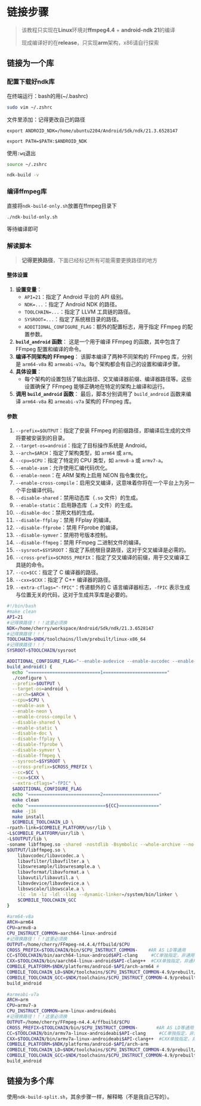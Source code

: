# 链接步骤

>
>
>该教程只实现在**Linux**环境对**ffmpeg4.4** + **android-ndk 21**的编译
>
>现成编译好的在**release**，只实现**arm**架构，x86请自行探索

## 链接为一个库

### 配置下载好ndk库

在终端运行：bash的用(~/.bashrc)

```bash
sudo vim ~/.zshrc
```
文件里添加：记得更改自己的路径
```
export ANDROID_NDK=/home/ubuntu2204/Android/Sdk/ndk/21.3.6528147

export PATH=$PATH:$ANDROID_NDK
```
使用`:wq`退出
```bash
source ~/.zshrc 

ndk-build -v
```



### 编译ffmpeg库

直接将`ndk-build-only.sh`放置在ffmpeg目录下

```bash
./ndk-build-only.sh
```

等待编译即可



### 解读脚本

>
>
>**记得更换路径**，下面已经标记所有可能需要更换路径的地方

#### 整体设置

1. **设置变量**：
   - `API=21`：指定了 Android 平台的 API 级别。
   - `NDK=...`：指定了 Android NDK 的路径。
   - `TOOLCHAIN=...`：指定了 LLVM 工具链的路径。
   - `SYSROOT=...`：指定了系统根目录的路径。
   - `ADDITIONAL_CONFIGURE_FLAG`：额外的配置标志，用于指定 FFmpeg 的配置参数。
2. **`build_android` 函数**： 这是一个用于编译 FFmpeg 的函数，其中包含了 FFmpeg 配置和编译的命令。
3. **编译不同架构的 FFmpeg**： 该脚本编译了两种不同架构的 FFmpeg 库，分别是 `arm64-v8a` 和 `armeabi-v7a`。每个架构都会有自己的设置和编译步骤。
4. **具体设置**：
   - 每个架构的设置包括了输出路径、交叉编译器前缀、编译器路径等。这些设置确保了 FFmpeg 能够正确地在特定的架构上编译和运行。
5. **调用 `build_android` 函数**： 最后，脚本分别调用了 `build_android` 函数来编译 `arm64-v8a` 和 `armeabi-v7a` 架构的 FFmpeg 库。

#### 参数

1. `--prefix=$OUTPUT`：指定了安装 FFmpeg 的前缀路径，即编译后生成的文件将要被安装到的目录。
2. `--target-os=android`：指定了目标操作系统是 Android。
3. `--arch=$ARCH`：指定了架构类型，如 `arm64` 或 `arm`。
4. `--cpu=$CPU`：指定了特定的 CPU 类型，如 `armv8-a` 或 `armv7-a`。
5. `--enable-asm`：允许使用汇编代码优化。
6. `--enable-neon`：在 ARM 架构上启用 NEON 指令集优化。
7. `--enable-cross-compile`：启用交叉编译，这意味着你将在一个平台上为另一个平台编译代码。
8. `--disable-shared`：禁用动态库（`.so` 文件）的生成。
9. `--enable-static`：启用静态库（`.a` 文件）的生成。
10. `--disable-doc`：禁用文档的生成。
11. `--disable-ffplay`：禁用 FFplay 的编译。
12. `--disable-ffprobe`：禁用 FFprobe 的编译。
13. `--disable-symver`：禁用符号版本控制。
14. `--disable-ffmpeg`：禁用 FFmpeg 二进制文件的编译。
15. `--sysroot=$SYSROOT`：指定了系统根目录路径，这对于交叉编译是必需的。
16. `--cross-prefix=$CROSS_PREFIX`：指定了交叉编译的前缀，用于交叉编译工具链的命令。
17. `--cc=$CC`：指定了 C 编译器的路径。
18. `--cxx=$CXX`：指定了 C++ 编译器的路径。
19. `--extra-cflags="-fPIC"`：传递额外的 C 语言编译器标志，`-fPIC` 表示生成与位置无关的代码，这对于生成共享库是必要的。

```bash
#!/bin/bash
#make clean
API=21
#记得换路径！！！这里必须换
NDK=/home/cherry/workspace/Android/Sdk/ndk/21.3.6528147 
#记得换路径！！！
TOOLCHAIN=$NDK/toolchains/llvm/prebuilt/linux-x86_64
#记得换路径！！！
SYSROOT=$TOOLCHAIN/sysroot

ADDITIONAL_CONFIGURE_FLAG="--enable-avdevice --enable-avcodec --enable-avformat --enable-swresample --enable-swscale --enable-postproc --enable-avfilter"
build_android() {
  echo "===========================1========================"
  ./configure \
  --prefix=$OUTPUT \
  --target-os=android \
  --arch=$ARCH \
  --cpu=$CPU \
  --enable-asm \
  --enable-neon \
  --enable-cross-compile \
  --disable-shared \
  --enable-static \
  --disable-doc \
  --disable-ffplay \
  --disable-ffprobe \
  --disable-symver \
  --disable-ffmpeg \
  --sysroot=$SYSROOT \
  --cross-prefix=$CROSS_PREFIX \
  --cc=$CC \
  --cxx=$CXX \
  --extra-cflags="-fPIC" \
  $ADDITIONAL_CONFIGURE_FLAG
  echo "===========================2====================="
  make clean
  echo "=============================${CC}==============="
  make -j16
  make install
  $COMBILE_TOOLCHAIN_LD \
-rpath-link=$COMBILE_PLATFORM/usr/lib \
-L$COMBILE_PLATFORM/usr/lib \
-L$OUTPUT/lib \
-soname libffmpeg.so -shared -nostdlib -Bsymbolic --whole-archive --no-undefined -o \
$OUTPUT/libffmpeg.so \
    libavcodec/libavcodec.a \
    libavfilter/libavfilter.a \
    libswresample/libswresample.a \
    libavformat/libavformat.a \
    libavutil/libavutil.a \
    libavdevice/libavdevice.a \
    libswscale/libswscale.a \
    -lc -lm -lz -ldl -llog --dynamic-linker=/system/bin/linker \
    $COMBILE_TOOLCHAIN_GCC
}
 
#arm64-v8a
ARCH=arm64
CPU=armv8-a
CPU_INSTRUCT_COMMON=aarch64-linux-android
#记得换路径！！！这里必须换
OUTPUT=/home/cherry/FFmpeg-n4.4.4/ffbuild/$CPU
CROSS_PREFIX=$TOOLCHAIN/bin/$CPU_INSTRUCT_COMMON-    #AR AS LD等通用
CC=$TOOLCHAIN/bin/aarch64-linux-android$API-clang     #CC单独指定，非通用(因为ndk中CC与AR路径不同，后同理)
CXX=$TOOLCHAIN/bin/aarch64-linux-android$API-clang++  #CXX单独指定，非通用
COMBILE_PLATFORM=$NDK/platforms/android-$API/arch-arm64 #
COMBILE_TOOLCHAIN_LD=$NDK/toolchains/$CPU_INSTRUCT_COMMON-4.9/prebuilt/linux-x86_64/bin/$CPU_INSTRUCT_COMMON-ld
COMBILE_TOOLCHAIN_GCC=$NDK/toolchains/$CPU_INSTRUCT_COMMON-4.9/prebuilt/linux-x86_64/lib/gcc/$CPU_INSTRUCT_COMMON/4.9.x/libgcc.a
build_android
 
#armeabi-v7a
ARCH=arm
CPU=armv7-a
CPU_INSTRUCT_COMMON=arm-linux-androideabi
#记得换路径！！！这里必须换
OUTPUT=/home/cherry/FFmpeg-n4.4.4/ffbuild/$CPU
CROSS_PREFIX=$TOOLCHAIN/bin/$CPU_INSTRUCT_COMMON-       #AR AS LD等通用
CC=$TOOLCHAIN/bin/armv7a-linux-androideabi$API-clang     #CC单独指定，非通用
CXX=$TOOLCHAIN/bin/armv7a-linux-androideabi$API-clang++  #CXX单独指定，非通用
COMBILE_PLATFORM=$NDK/platforms/android-$API/arch-arm
COMBILE_TOOLCHAIN_LD=$NDK/toolchains/$CPU_INSTRUCT_COMMON-4.9/prebuilt/linux-x86_64/bin/$CPU_INSTRUCT_COMMON-ld
COMBILE_TOOLCHAIN_GCC=$NDK/toolchains/$CPU_INSTRUCT_COMMON-4.9/prebuilt/linux-x86_64/lib/gcc/$CPU_INSTRUCT_COMMON/4.9.x/libgcc.a
build_android
```



## 链接为多个库

使用`ndk-build-split.sh`，其余步骤一样，解释略（不是我自己写的）。